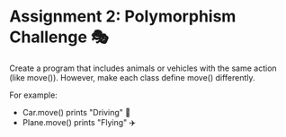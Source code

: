 # Assignment 2: Polymorphism Challenge 🎭

Create a program that includes animals or vehicles with the same action (like move()).
However, make each class define move() differently.  

For example:  
- Car.move() prints "Driving" 🚗  
- Plane.move() prints "Flying" ✈️  
